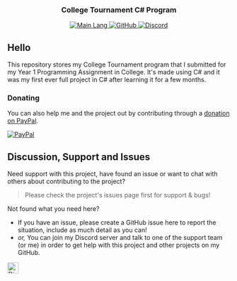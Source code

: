 <!-- Tag line -->
<h3 align="center">College Tournament C# Program</h3>

<!-- Badges -->
<p align="center">
    <a href="https://shields.io/" target="_blank">
        <img src="https://img.shields.io/github/languages/top/bwhybrow23/Template?color=brightgreenn" alt="Main Lang"/>
    </a>
     <a href="https://github.com/bwhybrow23" target="_blank">
        <img src="https://img.shields.io/badge/GitHub-bwhybrow23-blue.svg?logo=github&logoColor=FFF" alt="GitHub"/>
  </a>
    <a href="http://discord.benwhybrow.com/" target="_blank">
    <img src="https://img.shields.io/discord/455782308293771264?color=blueviolet&label=Discord" alt="Discord" />
    </a>
</p>

<!-- Content -->
## Hello

This repository stores my College Tournament program that I submitted for my Year 1 Programming Assignment in College. It's made using C# and it was my first ever full project in C# after learning it for a few months. 

### Donating

You can also help me and the project out by contributing through a [donation on PayPal](http://paypal.benwhybrow.com/).
<p>
    <a href="http://paypal.benwhybrow.com/" target="_blank">
        <img src="https://img.shields.io/badge/PayPal-Ben%20Whybrow-blue.svg?logo=paypal&logoColor=00457C" alt="PayPal"/>
    </a>
</p>

<!-- Discussion & Support -->
## Discussion, Support and Issues

Need support with this project, have found an issue or want to chat with others about contributing to the project?
> Please check the project's issues page first for support & bugs!

Not found what you need here?

* If you have an issue, please create a GitHub issue here to report the situation, include as much detail as you can!
* _or,_ You can join my Discord server and talk to one of the support team (or me) in order to get help with this project and other projects on my GitHub. 

<a href="http://discord.benwhybrow.com/" target="_blank">
    <img src="https://img.shields.io/discord/455782308293771264?color=blueviolet&label=Discord" alt="Discord" height="25">
</a>

